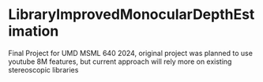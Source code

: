# LibraryImprovedMonocularDepthEstimation
Final Project for UMD MSML 640 2024, original project was planned to use youtube 8M features, but current approach will rely more on existing stereoscopic libraries
